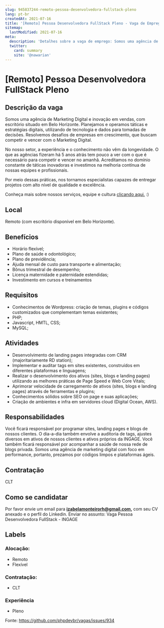 ```yaml
---
slug: 945837244-remoto-pessoa-desenvolvedora-fullstack-pleno
lang: pt-br
createdAt: 2021-07-16
title: '[Remoto] Pessoa Desenvolvedora FullStack Pleno - Vaga de Emprego'
sitemap:
  lastModified: 2021-07-16
meta:
  description: 'Detalhes sobre a vaga de emprego: Somos uma agência de Marketing Digital e inovação em vendas, com escritório situado em Belo Horizonte. Planejamos e operamos táticas e estratégias digitais, utilizando de tecnologia e dados para tomadas de decisões. Resolvemos desafios de empresas em crescimento, que buscam competir e vencer com o Marketing Digital. No nosso setor, a experiência e o conhecimento não vêm da longevidade. O que as agências fizeram há 5 anos atrás tem pouco a ver com o que é necessário para competir e vencer no amanhã. Acreditamos no domínio constante de táticas inovadoras e investimos na melhoria contínua de nossas equipes e profissionais. Por meio dessas práticas, nos tornamos especialistas capazes de entregar projetos com alto nível de qualidade e excelência. Conheça mais sobre nossos serviços, equipe e cultura [clicando aqui.](https://ingagedigital.com.br/) :)'
  twitter:
    card: summary
    site: '@nawarian'
---
```


# [Remoto] Pessoa Desenvolvedora FullStack Pleno

## Descrição da vaga

Somos uma agência de Marketing Digital e inovação em vendas, com escritório situado em Belo Horizonte. Planejamos e operamos táticas e estratégias digitais, utilizando de tecnologia e dados para tomadas de decisões. Resolvemos desafios de empresas em crescimento, que buscam competir e vencer com o Marketing Digital.

No nosso setor, a experiência e o conhecimento não vêm da longevidade. O que as agências fizeram há 5 anos atrás tem pouco a ver com o que é necessário para competir e vencer no amanhã. Acreditamos no domínio constante de táticas inovadoras e investimos na melhoria contínua de nossas equipes e profissionais.

Por meio dessas práticas, nos tornamos especialistas capazes de entregar projetos com alto nível de qualidade e excelência.

Conheça mais sobre nossos serviços, equipe e cultura [clicando aqui.](https://ingagedigital.com.br/) :)

## Local

Remoto (com escritório disponível em Belo Horizonte). 

## Benefícios

- Horário flexível;
- Plano de saúde e odontológico;
- Plano de previdência; 
- Ajuda mensal de custo para transporte e alimentação; 
- Bônus trimestral de desempenho;
- Licença maternidade e paternidade estendidas;
- Investimento em cursos e treinamentos

## Requisitos

- Conhecimentos de Wordpress: criação de temas, plugins e códigos customizados que complementam temas existentes;
- PHP;
- Javascript, HMTL, CSS;
- MySQL;

## Atividades

- Desenvolvimento de landing pages integradas com CRM (majoritariamente RD station);
- Implementar e auditar tags em sites existentes, construídos em diferentes plataformas e linguagens;
- Realizar o desenvolvimento dos ativos (sites, blogs e landing pages) utilizando as melhores práticas de Page Speed e Web Core Vitals;
- Aprimorar velocidade de carregamento de ativos (sites, blogs e landing pages) através de ferramentas e plugins;
- Conhecimentos sólidos sobre SEO on page e suas aplicações;
- Criação de ambientes e infra em servidores cloud (Digital Ocean, AWS).

## Responsabilidades

Você ficará responsável por programar sites, landing pages e blogs de nossos clientes.
O dia-a-dia também envolve a auditoria de tags, ajustes diversos em ativos de nossos clientes e ativos próprios da INGAGE. 
Você também ficará responsável por acompanhar a saúde de nossa rede de blogs privada.
Somos uma agência de marketing digital com foco em performance, portanto, prezamos por códigos limpos e plataformas ágeis.

## Contratação

CLT

## Como se candidatar

Por favor envie um email para **izabelamonteirorh@gmail.com,**  com seu CV anexado e o perfil do Linkedin. 
Enviar no assunto: Vaga Pessoa Desenvolvedora FullStack - INGAGE

## Labels

<!-- Escolha abaixo, apague as que não fizerem sentido: -->
### Alocação:
- Remoto
- Flexível 

### Contratação:
- CLT

### Experiência
- Pleno

Fonte: https://github.com/phpdevbr/vagas/issues/934